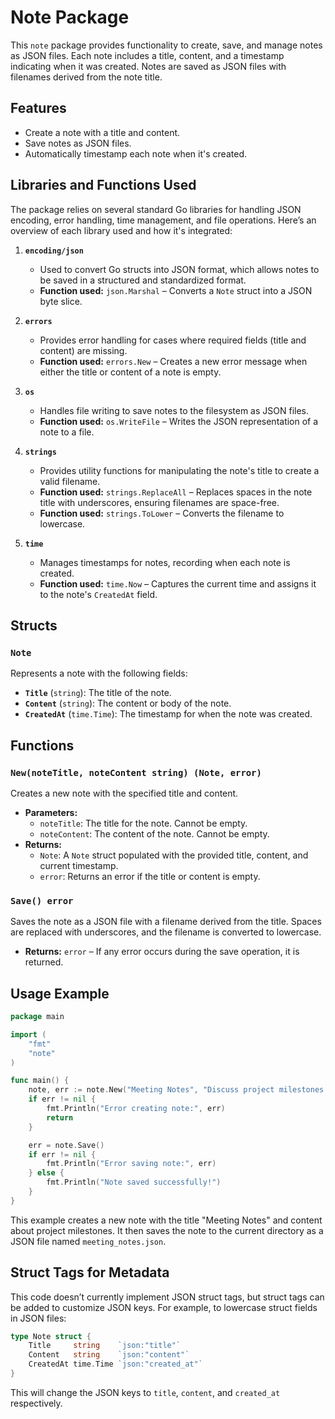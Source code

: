# Note Package

This `note` package provides functionality to create, save, and manage notes as JSON files. Each note includes a title, content, and a timestamp indicating when it was created. Notes are saved as JSON files with filenames derived from the note title.

## Features

- Create a note with a title and content.
- Save notes as JSON files.
- Automatically timestamp each note when it's created.

## Libraries and Functions Used

The package relies on several standard Go libraries for handling JSON encoding, error handling, time management, and file operations. Here’s an overview of each library used and how it's integrated:

1. **`encoding/json`**
   - Used to convert Go structs into JSON format, which allows notes to be saved in a structured and standardized format.
   - **Function used:** `json.Marshal` – Converts a `Note` struct into a JSON byte slice.

2. **`errors`**
   - Provides error handling for cases where required fields (title and content) are missing.
   - **Function used:** `errors.New` – Creates a new error message when either the title or content of a note is empty.

3. **`os`**
   - Handles file writing to save notes to the filesystem as JSON files.
   - **Function used:** `os.WriteFile` – Writes the JSON representation of a note to a file.

4. **`strings`**
   - Provides utility functions for manipulating the note's title to create a valid filename.
   - **Function used:** `strings.ReplaceAll` – Replaces spaces in the note title with underscores, ensuring filenames are space-free.
   - **Function used:** `strings.ToLower` – Converts the filename to lowercase.

5. **`time`**
   - Manages timestamps for notes, recording when each note is created.
   - **Function used:** `time.Now` – Captures the current time and assigns it to the note's `CreatedAt` field.

## Structs

### `Note`
Represents a note with the following fields:

- **`Title`** (`string`): The title of the note.
- **`Content`** (`string`): The content or body of the note.
- **`CreatedAt`** (`time.Time`): The timestamp for when the note was created.

## Functions

### `New(noteTitle, noteContent string) (Note, error)`

Creates a new note with the specified title and content.

- **Parameters:**
  - `noteTitle`: The title for the note. Cannot be empty.
  - `noteContent`: The content of the note. Cannot be empty.
- **Returns:**
  - `Note`: A `Note` struct populated with the provided title, content, and current timestamp.
  - `error`: Returns an error if the title or content is empty.

### `Save() error`

Saves the note as a JSON file with a filename derived from the title. Spaces are replaced with underscores, and the filename is converted to lowercase.

- **Returns:** `error` – If any error occurs during the save operation, it is returned.

## Usage Example

```go
package main

import (
	"fmt"
	"note"
)

func main() {
	note, err := note.New("Meeting Notes", "Discuss project milestones and deadlines.")
	if err != nil {
		fmt.Println("Error creating note:", err)
		return
	}

	err = note.Save()
	if err != nil {
		fmt.Println("Error saving note:", err)
	} else {
		fmt.Println("Note saved successfully!")
	}
}
```

This example creates a new note with the title "Meeting Notes" and content about project milestones. It then saves the note to the current directory as a JSON file named `meeting_notes.json`.

## Struct Tags for Metadata

This code doesn’t currently implement JSON struct tags, but struct tags can be added to customize JSON keys. For example, to lowercase struct fields in JSON files:

```go
type Note struct {
	Title     string    `json:"title"`
	Content   string    `json:"content"`
	CreatedAt time.Time `json:"created_at"`
}
```

This will change the JSON keys to `title`, `content`, and `created_at` respectively.